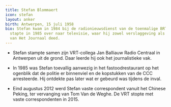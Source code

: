 ```yaml
---
title: Stefan Blommaert
icon: stefan
layout: anker
birth: Antwerpen, 15 juli 1958
bio: Stefan kwam in 1984 bij de radionieuwsdienst van de toenmalige BRT werken. Hij
  stapte in 1985 over naar televisie, waar hij zowel verslaggeving als de presentatie
  van Het Journaal deed.
---
```


* Stefan stampte samen zijn VRT-collega Jan Balliauw Radio Centraal in Antwerpen uit de grond. Daar leerde hij ook het journalistieke vak.

* In 1985 was Stefan toevallig aanwezig in het fastoodrestaurant op het ogenblik dat de politie er binnenviel en de kopstukken van de CCC arresteerde. Hij ontdekte pas later wat er gebeurd was tijdens de inval.

* Eind augustus 2012 werd Stefan vaste correspondent vanuit het Chinese Peking, ter vervanging van Tom Van de Weghe. De VRT stopte met vaste correspondenten in 2015.
